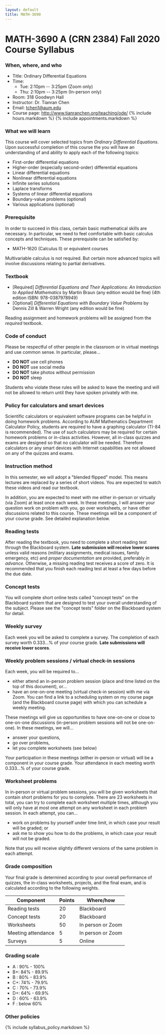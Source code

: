 ```yaml
---
layout: default
title: MATH-3690
---
```


# MATH-3690 A (CRN 2384) Fall 2020 Course Syllabus

### When, where, and who

* Title: Ordinary Differential Equations
* Time:
  * Tue: 2:10pm -- 3:25pm (Zoom only)
  * Thu: 2:10pm -- 3:25pm (In-person only)
* Room: 318 Goodwyn Hall
* Instructor: Dr. Tianran Chen
* Email: <tchen1@aum.edu>
* Course page: <http://www.tianranchen.org/teaching/ode/>
{% include hours.markdown %}
{% include appointments.markdown %}

<!-- My job is to help you to succeed in this class.
I will be happy to discuss issues related to this course. -->
<!-- In addition to the normal office hours listed above,
alternative meeting time may be arranged
(please give me at least 48hr advanced notice). -->

### What we will learn

This course will cover selected topics from _Ordinary Differential Equations_. 
Upon successful completion of this course the you will have 
an understanding of and ability to apply each of the following topics:

* First-order differential equations
* Higher-order (especially second-order) differential equations
* Linear differential equations
* Nonlinear differential equations
* Infinite series solutions
* Laplace transforms
* Systems of linear differential equations
* Boundary-value problems (optional)
* Various applications (optional)

### Prerequisite

In order to succeed in this class, certain basic mathematical skills are necessary.
In particular, we need to feel comfortable with basic calculus concepts and techniques.
These prerequisite can be satisfied by:

* MATH-1620 (Calculus II) or equivalent courses

Multivariable calculus is not required.
But certain more advanced topics will involve discussions
relating to partial derivatives.

### Textbook

* [Required] _Differential Equations and Their Applications: An Introduction to Applied Mathematics_
  by Martin Braun (any edition would be fine)
  (4th edition ​ISBN: 978-0387978949)
* [Optional] _Differential Equations with Boundary Value Problems_
  by Dennis Zill & Warren Wright (any edition would be fine)

Reading assignment and homework problems will be assigned from 
the _required_ textbook.


### Code of conduct

Please be respectful of other people in the classroom or in virtual meetings 
and use common sense.
In particular, please...

* __DO NOT__ use cell phones
* __DO NOT__ use social media
* __DO NOT__ take photos without permission
* __DO NOT__ sleep

Students who violate these rules will be asked to leave the meeting
and will not be allowed to return until they have spoken privately with me.

### Policy for calculators and smart devices

Scientific calculators or equivalent software programs can be helpful in
doing homework problems.
According to AUM Mathematics Department Calculator Policy,
students are required to have a graphing calculator
(TI-84 is recommended).
The use of such calculators may be required for certain homework problems
or in-class activities.
However, all in-class quizzes and exams are designed so that no calculator will be needed.
Therefore calculators or any smart devices with Internet capabilities
are not allowed on any of the quizzes and exams.

### Instruction method

In this semester, we will adopt a "blended flipped" model.
This means lectures are replaced by a series of short videos.
You are expected to watch these videos and read our textbook.

In addition, you are expected to meet with me either in-person or virtually
(via Zoom) at least once each week.
In these meetings, I will answer your question work on problem with you,
go over worksheets, or have other discussions related to this course.
These meetings will be a component of your course grade.
See detailed explanation below.

### Reading tests

After reading the textbook, you need to complete a short reading test
through the Blackboard system.
__Late submission will receive lower scores__
unless valid reasons
(military assignments, medical issues, family emergency, etc)
and _proper documentation_ are provided, preferably _in advance_.
Otherwise, a missing reading test receives a score of zero.
It is recommended that you finish each reading test at least a few days
before the due date.

<!-- Each reading test allows multiple attempts. -->
<!-- Please see the test descriptions on the Blackboard system for detail. -->

### Concept tests

You will complete short online tests called "concept tests"
on the Blackboard system
that are designed to test your overall understanding of the subject.
Please see the "concept tests" folder on the Blackboard system for detail.
<!-- All concepts tests are due on the last day of classes, -->
<!-- and __no late submission will be accepted__. -->
<!-- However, it is strongly recommended that you complete them as early as possible. -->

<!-- ### In-class and online quizzes

There will be a short quiz most of the weeks.
our understanding of the material discussed in the previous meeting.
__No makeup quiz will be offered__.
However, a missing quiz may be excused if valid reasons
(military assignments, medical issues, family emergency, etc)
and _proper documentation_ are provided _in advance_.
Otherwise, a missing quiz receives a score of zero. -->

### Weekly survey

Each week you will be asked to complete a survey.
The completion of each survey worth 0.333...% of your course grade.
__Late submissions will receive lower scores__.

### Weekly problem sessions / virtual check-in sessions

Each week, you will be required to...

* either attend an in-person problem session
  (place and time listed on the top of this document), or...
* have an one-on-one meeting (virtual check-in session)
  with me via Zoom.
  You can find a link to a scheduling system on my course page
  (and the Blackboard course page)
  with which you can schedule a weekly meeting.

These meetings will give us opportunities to have one-on-one
or close to one-on-one discussions
(in-person problem sessions will not be one-on-one).
In these meetings, we will...

* answer your questions,
* go over problems,
* let you complete worksheets (see below)

Your participation in these meetings (either in-person or virtual)
will be a component in your course grade.
Your attendance in each meeting worth 0.333...% of your course grade.

### Worksheet problems

In in-person or virtual problem sessions,
you will be given worksheets that contain short problems for you to complete.
There are 23 worksheets in total, you can try to complete each worksheet multiple times,
although you will only have at most one attempt on any worksheet in each problem session.
In each attempt, you can...

* work on problems by yourself under time limit,
  in which case your result will be graded; or
* ask me to show you how to do the problems,
  in which case your result will not be graded.

Note that you will receive slightly different versions of the same problem in each attempt.

<!-- In-class practice is a crucially important component of the learning process.
Your in-class worksheets will be _collected and graded_. -->

<!-- ### Projects
Projects are more complicated mathematical problems that will
guide you to gain deeper understanding of the material we learn in class.
They are a major part of your course grade. -->

<!-- ### Final exam
The final exam will take place in the last day of class.
It constitutes a major part of your course grade. -->

### Grade composition

Your final grade is determined according to your overall performance of quizzes,
the in-class worksheets, projects, and the final exam,
and is calculated according to the following weights.

| Component          | Points | Where/how         |
|--------------------|--------|-------------------|
| Reading tests      |   20   | Blackboard        |
| Concept tests      |   20   | Blackboard        |
| Worksheets         |   50   | In person or Zoom |
| Meeting attendance |    5   | In person or Zoom |
| Surveys            |    5   | Online            |

### Grading scale

* A : 90% - 100%
* B+: 84% - 89.9%
* B : 80% - 83.9%
* C+: 74% - 79.9%
* C : 70% - 73.9%
* D+: 64% - 69.9%
* D : 60% - 63.9%
* F : below 60%

### Other policies

{% include syllabus_policy.markdown %}

<!-- ### Calendar
Below is the tentative schedule, and it may not reflect changes announced in class.
The instructor reserves the right to adjust the policies outlined in this course syllabus.
All changes will be clearly communicated to the students in class.

<iframe src="https://calendar.google.com/calendar/embed?showTitle=0&amp;showNav=0&amp;showDate=0&amp;showCalendars=0&amp;showTz=0&amp;mode=AGENDA&amp;height=1200&amp;wkst=1&amp;bgcolor=%23ffffff&amp;src=qlsurb5gsna1hslnokeu39963g%40group.calendar.google.com&amp;color=%2342104A&amp;ctz=America%2FChicago" style="border:solid 1px #777" width="800" height="1200" frameborder="0" scrolling="no"></iframe> -->
